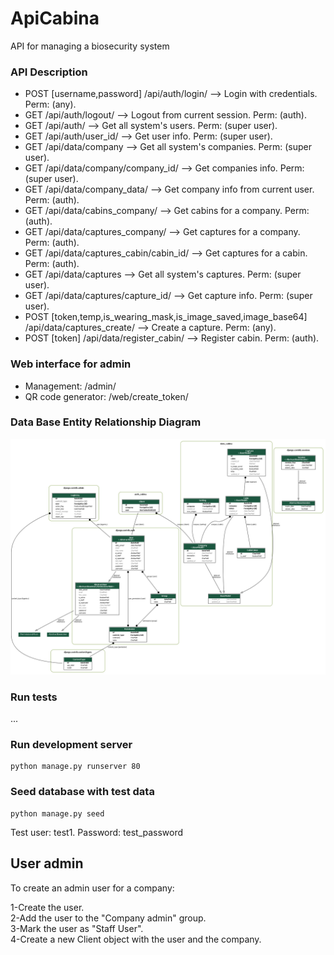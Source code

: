 # ApiCabina
API for managing a biosecurity system


### API Description

- POST [username,password]  /api/auth/login/  --> Login with credentials. Perm: (any).
- GET /api/auth/logout/  --> Logout from current session. Perm: (auth).
- GET /api/auth/ --> Get all system's users. Perm: (super user).
- GET /api/auth/user_id/ --> Get user info. Perm: (super user).
- GET /api/data/company --> Get all system's companies. Perm: (super user).
- GET /api/data/company/company_id/ --> Get companies info. Perm: (super user).
- GET /api/data/company_data/ --> Get company info from current user. Perm: (auth).
- GET /api/data/cabins_company/ --> Get cabins for a company. Perm: (auth).
- GET /api/data/captures_company/ --> Get captures for a company. Perm: (auth).
- GET /api/data/captures_cabin/cabin_id/ --> Get captures for a cabin. Perm: (auth).
- GET /api/data/captures --> Get all system's captures. Perm: (super user).
- GET /api/data/captures/capture_id/ --> Get capture info. Perm: (super user).
- POST [token,temp,is_wearing_mask,is_image_saved,image_base64]  /api/data/captures_create/ --> Create a capture. Perm: (any).
- POST [token]  /api/data/register_cabin/ --> Register cabin. Perm: (auth).

### Web interface for admin

- Management: /admin/
- QR code generator: /web/create_token/

### Data Base Entity Relationship Diagram
![ERD](./docs/api_cabina_erd.png)

### Run tests

...

### Run development server
    python manage.py runserver 80

### Seed database with test data
    python manage.py seed
Test user: test1. Password: test_password

## User admin
To create an admin user for a company:

1-Create the user.</br>
2-Add the user to the "Company admin" group.</br>
3-Mark the user as "Staff User".</br>
4-Create a new Client object with the user and the company.</br>


